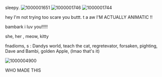 sleepy. ![1000001651](https://github.com/user-attachments/assets/63600f35-dd17-40df-a3e2-d9e0784f297f)
![1000001746](https://github.com/user-attachments/assets/f98e481a-a2f0-4321-af7c-c00753a32209)
![1000001744](https://github.com/user-attachments/assets/5766c953-ce97-4cf8-a10f-0448a7060acf)

hey I'm not trying too scare you buttt. t       a  aw I'M ACTUALLY ANIMATIC !! 


bambark i luv you!!!!! 


she, her , meow, kitty



fnadioms, s :  Dandys world, teach the cat, regretevator, forsaken, pighting, Dave and Bambi, golden Apple, (lmao that's it) 





![1000004900](https://github.com/user-attachments/assets/ff8d61c1-21dd-4e0f-804d-a911b58aca82)


WHO MADE THIS
